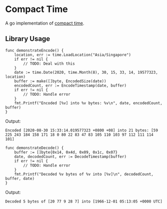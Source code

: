 Compact Time
============

A go implementation of [compact time](https://github.com/kstenerud/compact-time/blob/master/compact-time-specification.md).



Library Usage
-------------

```golang
func demonstrateEncode() {
	location, err := time.LoadLocation("Asia/Singapore")
	if err != nil {
		// TODO: Deal with this
	}
	date := time.Date(2020, time.Month(8), 30, 15, 33, 14, 19577323, location)
	buffer := make([]byte, EncodedSize(date))
	encodedCount, err := EncodeTimestamp(date, buffer)
	if err != nil {
		// TODO: Handle error
	}
	fmt.Printf("Encoded [%v] into %v bytes: %v\n", date, encodedCount, buffer)
}
```

Output:

    Encoded [2020-08-30 15:33:14.019577323 +0800 +08] into 21 bytes: [59 225 243 184 158 171 18 0 80 22 83 47 83 105 110 103 97 112 111 114 101]


```golang
func demonstrateDecode() {
	buffer := []byte{0x14, 0x4d, 0x09, 0x1c, 0x07}
	date, decodedCount, err := DecodeTimestamp(buffer)
	if err != nil {
		// TODO: Handle error
	}
	fmt.Printf("Decoded %v bytes of %v into [%v]\n", decodedCount, buffer, date)
}
```

Output:

    Decoded 5 bytes of [20 77 9 28 7] into [1966-12-01 05:13:05 +0000 UTC]
